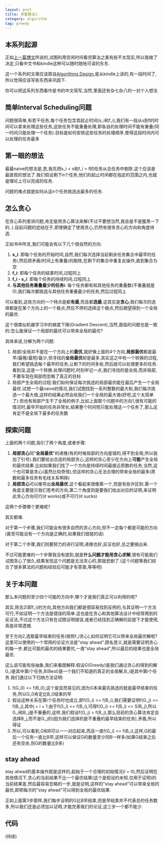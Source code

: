 ```yaml
---
layout: post
title: 贪婪算法1
category: algorithm
tag: greedy
---
```


## 本系列起源

正如[上一篇博文][chinese book]所说的,试图利用空闲时间看完算法之美有些不太现实,所以我做了决定,只看中文书和kindle这种可以随时随地可读的东东.

这一个系列的文章应该原自[Algorithms Design][algorithms design],是从kindle上读的,有一段时间了,所以觉得应该写些东西来巩固下.

你可以把这系列东西看作是书的中文简写,当然,里面还有杂七杂八的一对个人想法

## 简单Interval Scheduling问题

问题很简单,有若干任务,每个任务包含其起止时间(s_i和f_i),我们有一段从s到f的时间可以拿来处理这些任务,这些任务不能重叠处理,即各自的处理时间不能有重叠(同一时间只能处理一个任务).目标是如何安排这些任务的处理顺序,使得这段时间内可以处理的任务最多

## 第一眼的想法

最最naive的想法是,恩,我先把s_i < s和f_i > f的任务从总任务中剔除.这个应该是最直观的想法了.我们假设剩下n个任务,他们的起止时间都在指定的范围之内,也就是理论上可以完成的任务.

问题的难点就是如何从这n个任务挑选出最多的任务.

## 怎么贪心

在贪心系列里讲问题,肯定是用贪心算法来解(不过不要想当然,我会是不是腹黑一下的..).目前问题的症结在于,即使确定了使用贪心,仍然有很多贪心的方向和角度待选.

正如书中所言,我们可能会有以下几个很自然的方向:

1. **s_i**: 即每个任务的开始时间,自然,我们每次选择当前剩余任务集合中最早的任务i,然后把矛盾(时间上有重叠)的剔除,在剩下的集合中重复此操作,直到集合为空 
2. **f_i**: 即每个任务的结束时间,过程同上
3. **f_i - s_i**: 即每个任务的持续时间,过程同上
4. **与其他任务重叠最少的任务i**: 每个任务都有和其他任务的重叠数(不重叠就是0),我们每次都挑选与其他任务重叠最少的任务,然后过程同上

可以看到,这些方向的一个特点是都**有最**,而且都**选最**.这其实是**贪心**,我们每次的选择都是在某个方向上的一个极点,然后不停的选择这个极点,然后期望得到一个全局的最优.

这个很类似机器学习中的梯度下降(Gradient Descent),当然,面临的问题也是一致的:怎么能保证一个局部的最优可以带来全局的最优?

具体来说,分解为两个问题:

1. 局部/全局并不是在一个方向上的**最优**,就好像上面的4个方向,**局部最优**都是最早/最晚/最短/最少,但寻找的**全局最优**却是最多.其实这之中有一个转换的过程,我们希望挑选每个最早的任务,让剩下的时间多些,然后就可以处理更多的任务.看到没,这是一个转换.处理问题时,时刻牢记一点,我们寻找的是全局,而非局部,不要车现在局部而忽略了真正的目标
2. 局部产生全局的过程:我们如何保证每次挑选的局部最优能在最后产生一个全局最优.试想一个最naive的情况,我们试图找到一系列整数的最大和,我们每次挑选一个最大值,这样的结果必然会给我们一个全局的最大值(好吧,这个太简单了).但也有局部产生不了全局的例子,比如上面那个问题中的方向1,很有可能的情况时,最早开始的任务非常长,结果整个时间短只能处理这一个任务了,那么这肯定不是全局下最多的任务数

## 探索问题

上面的两个问题,指引了两个角度,或者步骤:

1. **局部贪心**同"**全局最优**"的递推(有的时候局部的方向是错的,得不到全局,所以我加了引号).我们要给出合适的局部贪心,这样的贪心至少在方向上**可能**产生全局的最优结果.比如如果我们找了一个方向是持续时间最接近质数的任务,当然,这个也可算是贪心(虽然比较奇怪),但这样的贪心无法合理的带来全局的最多(质数和最多任务有毛线关系啊摔)
2. **局部贪心**可以推导出**全局最优**.这个看起来很像第一个,但是有些许区别.第一个角度主要提示我们思考的方向,第二个角度则是要我们给出对应的证明,来证明此贪心方向可行(it works)或不可行(it sucks)

这两个步骤哪个更难呢?

其实都难.

对于第一个步骤,我们可能会有很多自然的贪心方向,但不一定每个都是可能的方向(甚至可能没有一个方向是正确的,如果我们很搓的话)

对于第二个步骤,我们则要努力的进行证明,递推也好,反证也好,总之要搞出来.

不过可能更难的一个步骤我没有提到,就是**什么问题才能用贪心求解**,很有可能我们试图贪心了很久,结果发现这个问题是无法贪心的,那就悲剧了.(这个问题等我们综合了很多算法的问题和经验后可能才有答案,等等吧)

## 关于本问题

那么本问题的至少四个可能的方向中,哪个才是我们真正可以利用的呢?

其实,除去2(即f_i)的方向,其他方向我们都是很容易找到反例的,与其证明一个方法可行,不如证明一个方法是错误的简单.这也是在贪心和其他算法设计中经常用到的反证法,不过这个方法只有在试图证明错误,或者已经找到正确解的前提下才能使用,真是非常遗憾.

至于方向2,选取最早结束的任务(按照f_i贪心),如何证明它可以带来全局最优解呢?这里可以使用的一个常用的论证方法是"stay ahead".顾名思义,就是需要证明贪心的每一步,都比可能的最优的结果要优,一直"stay ahead",所以最后的结果也是全局最优.

这么说可能有些抽象,我们来看图解释.假设G(Greedy)是我们通过贪心的得到的解G_i是其中第i个任务,B(Best)是一个我们不知道的真正的全局解,B_i是其中第i个任务.我们通过以下归纳方法证明:

1. f(G_0) <= f(B_0),这个是显而易见的,因为G本来最先挑选的就是最早结束的任务,所以G_0肯定比B_0结束的早
2. 假设这种关系在第i个任务时也成立,即f(G_i) <= f(B_i),我们需要证明f(G_j) <= f(B_j),其中j = i + 1.由于f(G_i) <= f(B_i),可得f(G_i) <= f(B_i) <= S(B_j),所以G_i和B_j是不重叠的,这样,我们假设f(G_j) > f(B_j),那么目前的贪心算法肯定会选择B_j,而不是G_j的(因为我们选择的是不重叠的最早结束的任务),矛盾,所以得证
3. 所以,可以看到,G和B可以一一对应起来,而且一直f(G_i) <= f(B_i),这样,G的最后一个任务一直比B早,这样可以保证G的数量至少同B一样多(如果G结束之后还有空余,则G的数量比B多)

## stay ahead

stay ahead的基本操作就是这样的,起始于一个合理的初始情况(i = 0),然后证明在其他情况下,贪心的当前结果不比一个最优结果(这个是假设的未知,仅用于证明)的当前结果差,然后最容易忽略的一步,就是证明,这样的"stay ahead"可以带来全局的最优,即把每次的"stay ahead"可以得到全局的最优结果.

正如上面第3步那样,我们每步证明的G比B早结束,但是早结束并不代表总的任务数多,所以我们还是必须加以证明,才能完善我们的论证,这三步一个都不能少.

## 代码

(待续)








[chinese book]: /chinese_books_and_kindle_only
[algorithms design]: http://book.douban.com/subject/1475870
